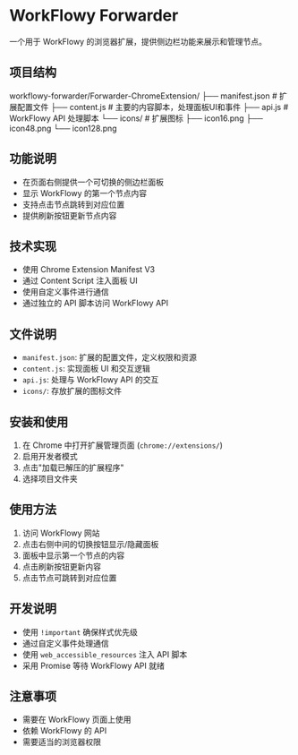 # WorkFlowy Forwarder

一个用于 WorkFlowy 的浏览器扩展，提供侧边栏功能来展示和管理节点。

## 项目结构
workflowy-forwarder/Forwarder-ChromeExtension/
├── manifest.json # 扩展配置文件
├── content.js # 主要的内容脚本，处理面板UI和事件
├── api.js # WorkFlowy API 处理脚本
└── icons/ # 扩展图标
  ├── icon16.png
  ├── icon48.png
  └── icon128.png


## 功能说明

- 在页面右侧提供一个可切换的侧边栏面板
- 显示 WorkFlowy 的第一个节点内容
- 支持点击节点跳转到对应位置
- 提供刷新按钮更新节点内容

## 技术实现

- 使用 Chrome Extension Manifest V3
- 通过 Content Script 注入面板 UI
- 使用自定义事件进行通信
- 通过独立的 API 脚本访问 WorkFlowy API

## 文件说明

- `manifest.json`: 扩展的配置文件，定义权限和资源
- `content.js`: 实现面板 UI 和交互逻辑
- `api.js`: 处理与 WorkFlowy API 的交互
- `icons/`: 存放扩展的图标文件

## 安装和使用

1. 在 Chrome 中打开扩展管理页面 (`chrome://extensions/`)
2. 启用开发者模式
3. 点击"加载已解压的扩展程序"
4. 选择项目文件夹

## 使用方法

1. 访问 WorkFlowy 网站
2. 点击右侧中间的切换按钮显示/隐藏面板
3. 面板中显示第一个节点的内容
4. 点击刷新按钮更新内容
5. 点击节点可跳转到对应位置

## 开发说明

- 使用 `!important` 确保样式优先级
- 通过自定义事件处理通信
- 使用 `web_accessible_resources` 注入 API 脚本
- 采用 Promise 等待 WorkFlowy API 就绪

## 注意事项

- 需要在 WorkFlowy 页面上使用
- 依赖 WorkFlowy 的 API
- 需要适当的浏览器权限